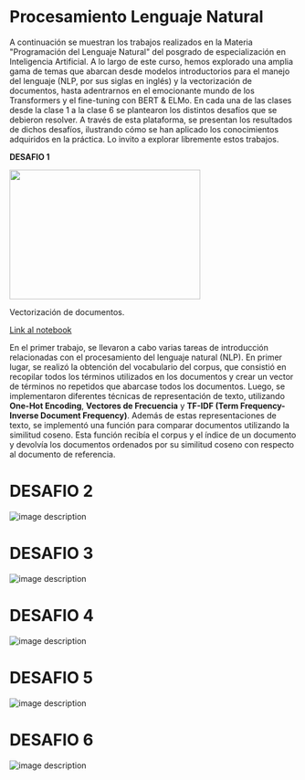 # Procesamiento Lenguaje Natural

A continuación se muestran los trabajos realizados en la Materia "Programación del Lenguaje Natural" del posgrado de especialización en Inteligencia Artificial. A lo largo de este curso, hemos explorado una amplia gama de temas que abarcan desde modelos introductorios para el manejo del lenguaje (NLP, por sus siglas en inglés) y la vectorización de documentos, hasta adentrarnos en el emocionante mundo de los Transformers y el fine-tuning con BERT & ELMo. En cada una de las clases desde la clase 1 a la clase 6 se plantearon los distintos desafíos que se debieron resolver. A través de esta plataforma, se presentan los resultados de dichos desafíos, ilustrando cómo se han aplicado los conocimientos adquiridos en la práctica. Lo invito a explorar libremente estos trabajos.


**DESAFIO 1** 

<img src="img/desafio1_img.jpg" width="334" height="227">

Vectorización de documentos. 

[Link al notebook](https://github.com/LucianoSmith/RCS/blob/main/desafio_1/desafio_1.ipynb)

En el primer trabajo, se llevaron a cabo varias tareas de introducción relacionadas con el procesamiento del lenguaje natural (NLP). En primer lugar, se realizó la obtención del vocabulario del corpus, que consistió en recopilar todos los términos utilizados en los documentos y crear un vector de términos no repetidos que abarcase todos los documentos. Luego, se implementaron diferentes técnicas de representación de texto, utilizando **One-Hot Encoding**, **Vectores de Frecuencia** y 
**TF-IDF (Term Frequency-Inverse Document Frequency)**. Además de estas representaciones de texto, se implementó una función para comparar documentos utilizando la similitud coseno. Esta función recibía el corpus y el índice de un documento y devolvía los documentos ordenados por su similitud coseno con respecto al documento de referencia. 

# DESAFIO 2
![image description](img/desafio2_img.jpg)

# DESAFIO 3
![image description](img/desafio3_img.jpg)


# DESAFIO 4
![image description](img/desafio3_img.jpg)


# DESAFIO 5
![image description](img/desafio3_img.jpg)


# DESAFIO 6
![image description](img/desafio3_img.jpg)
